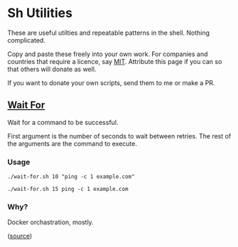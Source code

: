 # Sh Utilities

These are useful utilties and repeatable patterns in the shell. Nothing complicated.

Copy and paste these freely into your own work. For companies and countries that require a licence, say [MIT](./LICENSE.md). Attribute this page if you can so that others will donate as well.

If you want to donate your own scripts, send them to me or make a PR.

## [Wait For](./wait-for.sh)

Wait for a command to be successful.

First argument is the number of seconds to wait between retries. The rest of the arguments are the command to execute.

### Usage

`./wait-for.sh 10 "ping -c 1 example.com"`

`./wait-for.sh 15 ping -c 1 example.com`

### Why?

Docker orchastration, mostly.

([source](./wait-for.sh))
